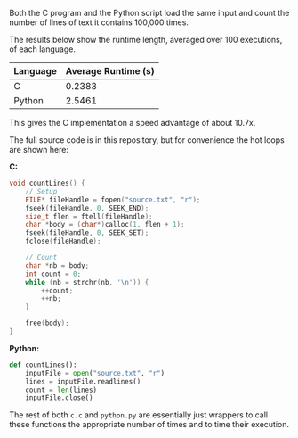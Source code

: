Both the C program and the Python script load the same input and count the number of lines of text it contains 100,000 times.

The results below show the runtime length, averaged over 100 executions, of each language.

| Language | Average Runtime (s) |
| --- | --- |
| C | 0.2383 |
| Python | 2.5461 |

This gives the C implementation a speed advantage of about 10.7x.

The full source code is in this repository, but for convenience the hot loops are shown here:

**C:**
```c
void countLines() {
    // Setup
    FILE* fileHandle = fopen("source.txt", "r");
    fseek(fileHandle, 0, SEEK_END);
    size_t flen = ftell(fileHandle);
    char *body = (char*)calloc(1, flen + 1);
    fseek(fileHandle, 0, SEEK_SET);
    fclose(fileHandle);

    // Count
    char *nb = body;
    int count = 0;
    while (nb = strchr(nb, '\n')) {
        ++count;
        ++nb;
    }

    free(body);
}
```

**Python:**
```python
def countLines():
    inputFile = open("source.txt", "r")
    lines = inputFile.readlines()
    count = len(lines)
    inputFile.close()
```

The rest of both `c.c` and `python.py` are essentially just wrappers to call these functions the appropriate number of times and to time their execution.
